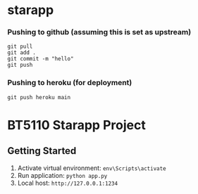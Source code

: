 # starapp

### Pushing to github (assuming this is set as upstream)
```
git pull
git add .
git commit -m "hello"
git push
```

### Pushing to heroku (for deployment)
```
git push heroku main
```

# BT5110 Starapp Project
## Getting Started
1. Activate virtual environment: ```env\Scripts\activate```
2. Run application: ```python app.py```
3. Local host: ```http://127.0.0.1:1234```
